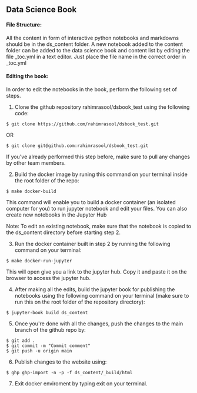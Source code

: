 ## Data Science Book

#### File Structure:
All the content in form of interactive python notebooks and markdowns should be in the ds_content folder. A new notebook added to the content folder can be added to the data science book and content list by editing the file _toc.yml in a text editor. Just place the file name in the correct order in _toc.yml

#### Editing the book:

In order to edit the notebooks in the book, perform the following set of steps.

1. Clone the github repository rahimrasool/dsbook_test using the following code:
```
$ git clone https://github.com/rahimrasool/dsbook_test.git
```
OR
```
$ git clone git@github.com:rahimrasool/dsbook_test.git
```

If you've already performed this step before, make sure to pull any changes by other team members.


2. Build the docker image by runing this command on your terminal inside the root folder of the repo:
```
$ make docker-build
```

This command will enable you to build a docker container (an isolated computer for you) to run jupyter notebook and edit your files. You can also create new notebooks in the Jupyter Hub

Note: To edit an existing notebook, make sure that the notebook is copied to the ds_content directory before starting step 2.

3. Run the docker container built in step 2 by running the following command on your terminal:
```
$ make docker-run-jupyter
```
This will open give you a link to the jupyter hub. Copy it and paste it on the browser to access the jupyter hub.

4. After making all the edits, build the jupyter book for publishing the notebooks using the following command on your terminal (make sure to run this on the root folder of the repository directory):
```
$ jupyter-book build ds_content
```

5. Once you're done with all the changes, push the changes to the main branch of the github repo by:
```
$ git add .
$ git commit -m "Commit comment"
$ git push -u origin main
```

6. Publish changes to the website using:
```
$ ghp ghp-import -n -p -f ds_content/_build/html
```

7. Exit docker enviroment by typing exit on your terminal.

